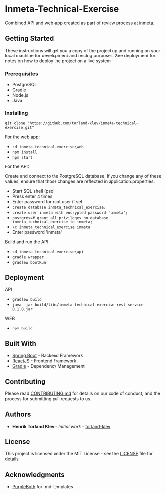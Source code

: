 # Inmeta-Technical-Exercise
Combined API and web-app created as part of review process at [inmeta](https://inmeta.no/).

## Getting Started

These instructions will get you a copy of the project up and running on your local machine for development and testing purposes. 
See deployment for notes on how to deploy the project on a live system.

### Prerequisites

* PostgreSQL
* Gradle
* Node.js
* Java

### Installing
`git clone "https://github.com/torland-klev/inmeta-technical-exercise.git"`

For the web app:
  * `cd inmeta-technical-exercise\web`
  * `npm install`
  * `npm start`
  
For the API:

Create and connect to the PostgreSQL database. If you change any of these values, ensure that those changes are reflected in application.properties.
  * Start SQL shell (psql)
  * Press enter 4 times
  * Enter password for root user if set
  * `create database inmeta_technical_exercise;`
  * `create user inmeta with encrypted password 'inmeta';`
  * `postgres=# grant all privileges on database inmeta_technical_exercise to inmeta;`
  * `\c inmeta_technical_exercise inmeta`
  * Enter password 'inmeta'
  
Build and run the API.
  * `cd inmeta-technical-exercise\api`
  * `gradle wrapper`
  * `gradlew bootRun`


## Deployment

API
* `gradlew build`
* `java -jar build/libs/inmeta-technical-exercise-rest-service-0.1.0.jar`

WEB
* `npm build`

## Built With

* [Spring Boot](https://spring.io/projects/spring-boot) - Backend Framework
* [ReactJS](https://reactjs.org/) - Frontend Framework
* [Gradle](https://gradle.org/) - Dependency Management

## Contributing

Please read [CONTRIBUTING.md](CONTRIBUTING.md) for details on our code of conduct, and the process for submitting pull requests to us.

## Authors

* **Henrik Torland Klev** - *Initial work* - [torland-klev](https://github.com/torland-klev)

## License

This project is licensed under the MIT License - see the [LICENSE](LICENSE) file for details

## Acknowledgments

* [PurpleBoth](https://github.com/PurpleBooth) for .md-templates

